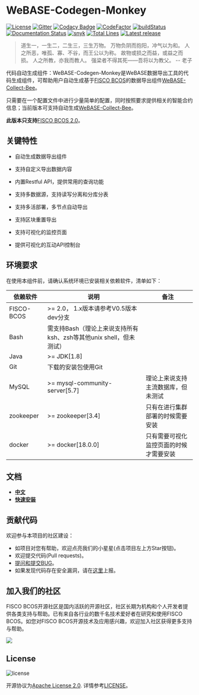 # WeBASE-Codegen-Monkey

[![License](https://img.shields.io/badge/license-Apache%202-4EB1BA.svg)](https://www.apache.org/licenses/LICENSE-2.0.html)
[![Gitter](https://badges.gitter.im/WeBASE-Codegen-Monkey/WeBASE-Codegen-Monkey.svg)](https://gitter.im/webase-monkey/community)
[![Codacy Badge](https://api.codacy.com/project/badge/Grade/bd49c17906cd42f69fb1f6b1fa8c6760)](https://www.codacy.com/manual/dalaocu/WeBASE-Codegen-Monkey?utm_source=github.com&amp;utm_medium=referral&amp;utm_content=WeBankFinTech/WeBASE-Codegen-Monkey&amp;utm_campaign=Badge_Grade)
[![CodeFactor](https://www.codefactor.io/repository/github/webankfintech/webase-codegen-monkey/badge)](https://www.codefactor.io/repository/github/webankfintech/webase-codegen-monkey)
[![buildStatus](https://travis-ci.org/WeBankFinTech/WeBASE-Codegen-Monkey.svg?branch=code_refactor_2020.01)](https://travis-ci.org/WeBankFinTech/WeBASE-Codegen-Monkey)
[![Documentation Status](https://readthedocs.org/projects/webasedoc/badge/?version=latest)](https://webasedoc.readthedocs.io/zh_CN/latest/docs/WeBASE-Codegen-Monkey/index.html)
[![snyk](https://snyk.io/test/github/WeBankFinTech/WeBASE-Codegen-Monkey/badge.svg?targetFile=build.gradle)](https://snyk.io/test/github/WeBankFinTech/WeBASE-Codegen-Monkey?targetFile=build.gradle&tab=issues)
[![Total Lines](https://tokei.rs/b1/github/WeBankFinTech/WeBASE-Codegen-Monkey?category=lines)](https://github.com/WeBankFinTech/WeBASE-Codegen-Monkey)
[![Latest release](https://img.shields.io/github/release/WeBankFinTech/WeBASE-Codegen-Monkey.svg)](https://github.com/WeBankFinTech/WeBASE-Codegen-Monkey/releases/latest)

> 道生一，一生二，二生三，三生万物。
> 万物负阴而抱阳，冲气以为和。
> 人之所恶，唯孤、寡、不谷，而王公以为称。
> 故物或损之而益，或益之而损。
> 人之所教，亦我而教人。
> 强梁者不得其死——吾将以为教父。
> -- 老子

代码自动生成组件：WeBASE-Codegen-Monkey是WeBASE数据导出工具的代码生成组件，可帮助用户自动生成基于[FISCO BCOS](https://github.com/FISCO-BCOS/FISCO-BCOS/tree/master)的数据导出组件[WeBASE-Collect-Bee](https://github.com/WeBankFinTech/WeBASE-Collect-Bee/tree/master)。

只需要在一个配置文件中进行少量简单的配置，同时按照要求提供相关的智能合约信息；当前版本可支持自动生成[WeBASE-Collect-Bee](https://github.com/WeBankFinTech/WeBASE-Collect-Bee/tree/master)。

**此版本只支持**[FISCO BCOS 2.0](https://fisco-bcos-documentation.readthedocs.io/zh_CN/latest/)。

## 关键特性

- 自动生成数据导出组件

- 支持自定义导出数据内容

- 内置Restful API，提供常用的查询功能

- 支持多数据源，支持读写分离和分库分表

- 支持多活部署，多节点自动导出

- 支持区块重置导出

- 支持可视化的监控页面

- 提供可视化的互动API控制台

## 环境要求

在使用本组件前，请确认系统环境已安装相关依赖软件，清单如下：

| 依赖软件 | 说明 |备注|
| --- | --- | --- |
| FISCO-BCOS | >= 2.0， 1.x版本请参考V0.5版本 dev分支|
| Bash | 需支持Bash（理论上来说支持所有ksh、zsh等其他unix shell，但未测试）|
| Java | >= JDK[1.8] ||
| Git | 下载的安装包使用Git | |
| MySQL | >= mysql-community-server[5.7] | 理论上来说支持主流数据库，但未测试|
| zookeeper | >= zookeeper[3.4] | 只有在进行集群部署的时候需要安装|
| docker    | >= docker[18.0.0] | 只有需要可视化监控页面的时候才需要安装|

## 文档
- [**中文**](https://webasedoc.readthedocs.io/zh_CN/latest/docs/WeBASE-Codegen-Monkey/index.html)
- [**快速安装**](https://webasedoc.readthedocs.io/zh_CN/latest/docs/WeBASE-Codegen-Monkey/install.html#)

## 贡献代码
欢迎参与本项目的社区建设：
- 如项目对您有帮助，欢迎点亮我们的小星星(点击项目左上方Star按钮)。
- 欢迎提交代码(Pull requests)。
- [提问和提交BUG](https://github.com/WeBankFinTech/WeBASE-Codegen-Monkey/issues)。
- 如果发现代码存在安全漏洞，请在[这里](https://security.webank.com)上报。

## 加入我们的社区

FISCO BCOS开源社区是国内活跃的开源社区，社区长期为机构和个人开发者提供各类支持与帮助。已有来自各行业的数千名技术爱好者在研究和使用FISCO BCOS。如您对FISCO BCOS开源技术及应用感兴趣，欢迎加入社区获得更多支持与帮助。

![](https://media.githubusercontent.com/media/FISCO-BCOS/LargeFiles/master/images/QR_image.png)

## License
![license](http://img.shields.io/badge/license-Apache%20v2-blue.svg)

开源协议为[Apache License 2.0](http://www.apache.org/licenses/). 详情参考[LICENSE](../LICENSE)。
